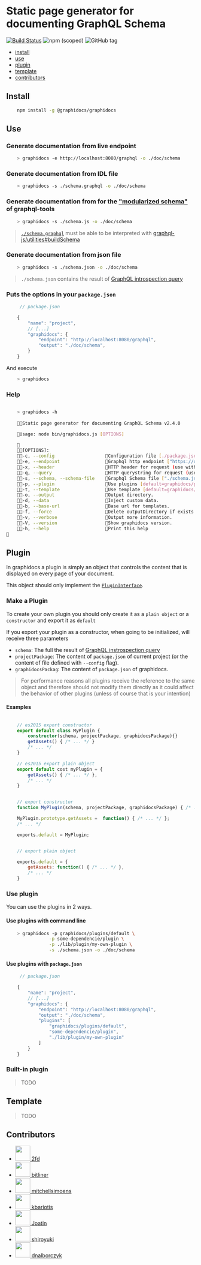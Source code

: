 # Static page generator for documenting GraphQL Schema

[![Build Status](https://travis-ci.org/graphidocs/docs.svg?branch=master)](https://travis-ci.org/GraphiDocsOrg/docs)
![npm (scoped)](https://img.shields.io/npm/v/@graphidocs/docs.svg?style=flat-square)
![GitHub tag](https://img.shields.io/github/tag/GraphiDocsOrg/docs.svg?style=flat-square)

* [install](#install)
* [use](#use)
* [plugin](#plugin)
* [template](#template)
* [contributors](#contributors)

## Install

```bash
    npm install -g @graphidocs/graphidocs
```

## Use

### Generate documentation from live endpoint

```bash
    > graphidocs -e http://localhost:8080/graphql -o ./doc/schema
```

### Generate documentation from IDL file

```bash
    > graphidocs -s ./schema.graphql -o ./doc/schema
```

### Generate documentation from for the ["modularized schema"](http://dev.apollodata.com/tools/graphql-tools/generate-schema.html#modularizing) of graphql-tools

```bash
    > graphidocs -s ./schema.js -o ./doc/schema
```

> [`./schema.graphql`](https://github.com/GraphiDocsOrg/docs/blob/master/test/starwars.graphql) must be able to be interpreted with [graphql-js/utilities#buildSchema](http://graphql.org/graphql-js/utilities/#buildschema)


### Generate documentation from json file

```bash
    > graphidocs -s ./schema.json -o ./doc/schema
```

> `./schema.json` contains the result of [GraphQL introspection query](https://github.com/GraphiDocsOrg/docs/blob/gh-pages/introspection.graphql)

### Puts the options in your `package.json`

```javascript
     // package.json

    {
        "name": "project",
        // [...]
        "graphidocs": {
            "endpoint": "http://localhost:8080/graphql",
            "output": "./doc/schema",
        }
    }
```

And execute

```bash
    > graphidocs
```

### Help

```bash

    > graphidocs -h
    
    Static page generator for documenting GraphQL Schema v2.4.0

    Usage: node bin/graphidocs.js [OPTIONS] 

    
    [OPTIONS]:
    -c, --config                   Configuration file [./package.json].
    -e, --endpoint                 Graphql http endpoint ["https://domain.com/graphql"].
    -x, --header                   HTTP header for request (use with --endpoint). ["Authorization: Token cb8795e7"].
    -q, --query                    HTTP querystring for request (use with --endpoint) ["token=cb8795e7"].
    -s, --schema, --schema-file    Graphql Schema file ["./schema.json"].
    -p, --plugin                   Use plugins [default=graphidocs/plugins/default].
    -t, --template                 Use template [default=graphidocs/template/slds].
    -o, --output                   Output directory.
    -d, --data                     Inject custom data.
    -b, --base-url                 Base url for templates.
    -f, --force                    Delete outputDirectory if exists.
    -v, --verbose                  Output more information.
    -V, --version                  Show graphidocs version.
    -h, --help                     Print this help


```

## Plugin

In graphidocs a plugin is simply an object that controls the content that is displayed
on every page of your document.

This object should only implement the [`PluginInterface`](https://github.com/GraphiDocsOrg/docs/blob/master/lib/interface.d.ts#L12-L117).

### Make a Plugin

To create your own plugin you should only create it as a `plain object`
or a `constructor` and export it as `default`

If you export your plugin as a constructor, when going to be initialized,
will receive three parameters

* `schema`: The full the result of [GraphQL instrospection query](https://github.com/GraphiDocsOrg/docs/blob/gh-pages/introspection.graphql)
* `projectPackage`: The content of `package.json` of current project (or the content of file defined with `--config` flag).
* `graphidocsPackag`: The content of `package.json` of graphidocs.

> For performance reasons all plugins receive the reference to the same object
> and therefore should not modify them directly as it could affect the behavior
> of other plugins (unless of course that is your intention)

#### Examples

```typescript

    // es2015 export constructor
    export default class MyPlugin {
        constructor(schema, projectPackage, graphidocsPackage){}
        getAssets() { /* ... */ }
        /* ... */
    }

```

```typescript
    // es2015 export plain object
    export default cost myPlugin = {
        getAssets() { /* ... */ },
        /* ... */
    }
```

```javascript

    // export constructor
    function MyPlugin(schema, projectPackage, graphidocsPackage) { /* ... */ }

    MyPlugin.prototype.getAssets =  function() { /* ... */ };
    /* ... */

    exports.default = MyPlugin;
```

```javascript

    // export plain object

    exports.default = {
        getAssets: function() { /* ... */ },
        /* ... */
    }

```

### Use plugin

You can use the plugins in 2 ways.


#### Use plugins with command line

```bash
    > graphidocs -p graphidocs/plugins/default \
                -p some-dependencie/plugin \
                -p ./lib/plugin/my-own-plugin \
                -s ./schema.json -o ./doc/schema
```

#### Use plugins with `package.json`

```javascript
     // package.json

    {
        "name": "project",
        // [...]
        "graphidocs": {
            "endpoint": "http://localhost:8080/graphql",
            "output": "./doc/schema",
            "plugins": [
                "graphidocs/plugins/default",
                "some-dependencie/plugin",
                "./lib/plugin/my-own-plugin"
            ]
        }
    }
```

### Built-in plugin

> TODO

## Template

> TODO

## Contributors

- [<img src="https://avatars1.githubusercontent.com/u/208789?v=4" width="40"> 2fd](https://github.com/2fd)
- [<img src="https://avatars2.githubusercontent.com/u/1301838?v=4" width="40"> bitliner](https://github.com/bitliner)
- [<img src="https://avatars1.githubusercontent.com/u/325473?v=4" width="40"> mitchellsimoens](https://github.com/mitchellsimoens)
- [<img src="https://avatars0.githubusercontent.com/u/605742?v=4" width="40"> kbariotis](https://github.com/kbariotis)
- [<img src="https://avatars1.githubusercontent.com/u/1648214?v=4" width="40"> Joatin](https://github.com/Joatin)
- [<img src="https://avatars0.githubusercontent.com/u/226612?v=4" width="40"> shiroyuki](https://github.com/shiroyuki)
- [<img src="https://avatars1.githubusercontent.com/u/2903325?v=4" width="40"> dnalborczyk](https://github.com/dnalborczyk)
